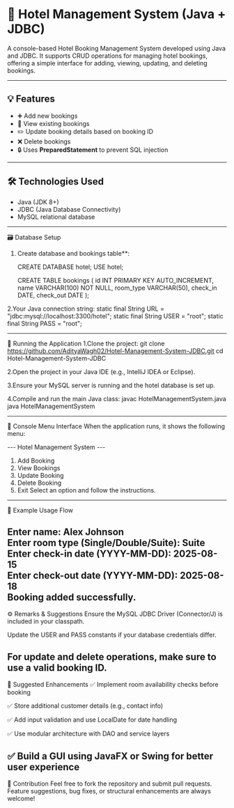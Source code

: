 # 🏨 Hotel Management System (Java + JDBC)

A console-based Hotel Booking Management System developed using Java and JDBC. It supports CRUD operations for managing hotel bookings, offering a simple interface for adding, viewing, updating, and deleting bookings.

------------------------------------------------------------------------------------------------------------------------------------------------------------------------

## 💡 Features

- ➕ Add new bookings  
- 📄 View existing bookings  
- ✏️ Update booking details based on booking ID  
- ❌ Delete bookings  
- 🔒 Uses **PreparedStatement** to prevent SQL injection  

-----------------------------------------------------------------------------------------------------------------------------------------------------------------------

## 🛠️ Technologies Used

- Java (JDK 8+)
- JDBC (Java Database Connectivity)
- MySQL relational database

-----------------------------------------------------------------------------------------------------------------------------------------------------------------------

 🗃️ Database Setup

1. Create database and bookings table**:
 
   CREATE DATABASE hotel;
   USE hotel;

   CREATE TABLE bookings (
     id INT PRIMARY KEY AUTO_INCREMENT,
     name VARCHAR(100) NOT NULL,
     room_type VARCHAR(50),
     check_in DATE,
     check_out DATE
   );
   
2.Your Java connection string:
  static final String URL = "jdbc:mysql://localhost:3300/hotel";
  static final String USER = "root";
  static final String PASS = "root";

------------------------------------------------------------------------------------------------------------------------------------------------------------------------
🚀 Running the Application
  1.Clone the project:
    git clone https://github.com/AdityaWagh02/Hotel-Management-System-JDBC.git
    cd Hotel-Management-System-JDBC
  
  2.Open the project in your Java IDE (e.g., IntelliJ IDEA or Eclipse).
  
  3.Ensure your MySQL server is running and the hotel database is set up.
  
  4.Compile and run the main Java class:
    javac HotelManagementSystem.java
    java HotelManagementSystem

------------------------------------------------------------------------------------------------------------------------------------------------------------------------
📝 Console Menu Interface
When the application runs, it shows the following menu:

  --- Hotel Management System ---
  1. Add Booking
  2. View Bookings
  3. Update Booking
  4. Delete Booking
  5. Exit
  Select an option and follow the instructions.

------------------------------------------------------------------------------------------------------------------------------------------------------------------------
🧩 Example Usage Flow

  Enter name: Alex Johnson  
  Enter room type (Single/Double/Suite): Suite  
  Enter check-in date (YYYY-MM-DD): 2025-08-15  
  Enter check-out date (YYYY-MM-DD): 2025-08-18  
  Booking added successfully.
-----------------------------------------------------------------------------------------------------------------------------------------------------------------------
⚙️ Remarks & Suggestions
  Ensure the MySQL JDBC Driver (Connector/J) is included in your classpath.
  
  Update the USER and PASS constants if your database credentials differ.
  
  For update and delete operations, make sure to use a valid booking ID.
-----------------------------------------------------------------------------------------------------------------------------------------------------------------------

📌 Suggested Enhancements
  ✅ Implement room availability checks before booking
  
  ✅ Store additional customer details (e.g., contact info)
  
  ✅ Add input validation and use LocalDate for date handling
  
  ✅ Use modular architecture with DAO and service layers
  
  ✅ Build a GUI using JavaFX or Swing for better user experience
-----------------------------------------------------------------------------------------------------------------------------------------------------------------------

🙌 Contribution
Feel free to fork the repository and submit pull requests. Feature suggestions, bug fixes, or structural enhancements are always welcome!

